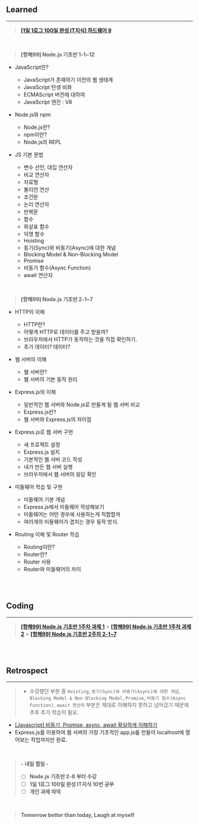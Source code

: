 ## Learned

---

> **[[1일 1로그 100일 완성 IT지식] 하드웨어 9](https://velog.io/@lilclown/book5)**

<br>

> **[항해99] Node.js 기초반 1-1~12**

- JavaScript란?

  - JavaScript가 존재하기 이전의 웹 생태계
  - JavaScript 탄생 비화
  - ECMAScript 버전에 대하여
  - JavaScript 엔진 : V8

- Node.js와 npm

  - Node.js란?
  - npm이란?
  - Node.js의 REPL

- JS 기본 문법
  - 변수 선언, 대입 연산자
  - 비교 연산자
  - 자료형
  - 불리언 연산
  - 조건문
  - 논리 연산자
  - 반복문
  - 함수
  - 화살표 함수
  - 익명 함수
  - Hoisting
  - 동기(Sync)와 비동기(Async)에 대한 개념
  - Blocking Model & Non-Blocking Model
  - Promise
  - 비동기 함수(Async Function)
  - await 연산자

<br>

> **[항해99] Node.js 기초반 2-1~7**

- HTTP의 이해

  - HTTP란?
  - 어떻게 HTTP로 데이터를 주고 받을까?
  - 브라우저에서 HTTP가 동작하는 것을 직접 확인하기.
  - 추가 데이터? 데이터?

- 웹 서버의 이해

  - 웹 서버란?
  - 웹 서버의 기본 동작 원리

- Express.js의 이해

  - 일반적인 웹 서버와 Node.js로 만들게 될 웹 서버 비교
  - Express.js란?
  - 웹 서버와 Express.js의 차이점

- Express.js로 웹 서버 구현

  - 새 프로젝트 설정
  - Express.js 설치
  - 기본적인 웹 서버 코드 작성
  - 내가 만든 웹 서버 실행
  - 브라우저에서 웹 서버의 응답 확인

- 미들웨어 학습 및 구현

  - 미들웨어 기본 개념
  - Express.js에서 미들웨어 작성해보기
  - 미들웨어는 어떤 경우에 사용하는게 적합할까
  - 여러개의 미들웨어가 겹치는 경우 동작 방식.

- Routing 이해 및 Router 학습
  - Routing이란?
  - Router란?
  - Router 사용
  - Router와 미들웨어의 차이

<br><br>

## Coding

---

> **[[항해99] Node.js 기초반 1주차 과제 1](https://github.com/lilclown97/TIL/blob/main/%ED%95%AD%ED%95%B499/practice/node.js%20%EA%B8%B0%EC%B4%88%201-1.js)** > **[[항해99] Node.js 기초반 1주차 과제 2](https://github.com/lilclown97/TIL/blob/main/%ED%95%AD%ED%95%B499/practice/node.js%20%EA%B8%B0%EC%B4%88%201-2.js)** > **[[항해99] Node.js 기초반 2주차 2-1~7](https://github.com/lilclown97/TIL/tree/main/%ED%95%AD%ED%95%B499/W3-SPA_MALL-nologin)**

<br><br>

## Retrospect

---

> - 수강했던 부분 중 `Hoisting`, `동기(Sync)와 비동기(Async)에 대한 개념`, `Blocking Model & Non-Blocking Model`, `Promise`, `비동기 함수(Async Function)`, `await 연산자` 부분은 제대로 이해하지 못하고 넘어갔기 때문에 추후 추가 학습이 필요.

- [[Javascript] 비동기, Promise, async, await 확실하게 이해하기](https://elvanov.com/2597)
- Express.js를 이용하여 웹 서버의 가장 기초적인 app.js를 만들어 localhost에 열어보는 작업까지만 완료.

<br>

> **- 내일 할일 -**
>
> - [ ] **Node.js 기초반 2-8 부터 수강**
> - [ ] **1일 1로그 100일 완성 IT지식 10번 공부**
> - [ ] **개인 과제 파악**

<br>

> **Tomorrow better than today, Laugh at myself**
